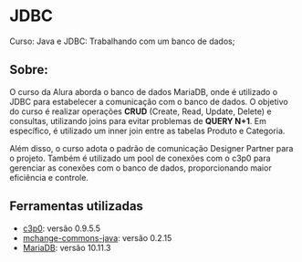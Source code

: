 # JDBC

<p align="justify">
     Curso: Java e JDBC: Trabalhando com um banco de dados;    
</p>

## Sobre:

<p> 
O curso da Alura aborda o banco de dados MariaDB, onde é utilizado o JDBC para estabelecer a comunicação com o banco de dados. O objetivo do curso é realizar operações <strong>CRUD</strong> (Create, Read, Update, Delete) e consultas, utilizando joins para evitar problemas de <strong>QUERY N+1</strong>. Em específico, é utilizado um inner join entre as tabelas Produto e Categoria.
</p>
<p>
Além disso, o curso adota o padrão de comunicação Designer Partner para o projeto. Também é utilizado um pool de conexões com o c3p0 para gerenciar as conexões com o banco de dados, proporcionando maior eficiência e controle.

</p>


## Ferramentas utilizadas 
 - [c3p0](https://www.mchange.com/projects/c3p0/): versão 0.9.5.5
 - [mchange-commons-java](https://www.mchange.com/projects/mchange-commons-java/): versão 0.2.15
 - [MariaDB](https://mariadb.org/): versão 10.11.3








    